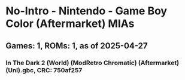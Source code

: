 # No-Intro - Nintendo - Game Boy Color (Aftermarket) MIAs
## Games: 1, ROMs: 1, as of 2025-04-27

### In The Dark 2 (World) (ModRetro Chromatic) (Aftermarket) (Unl).gbc, CRC: 750af257
